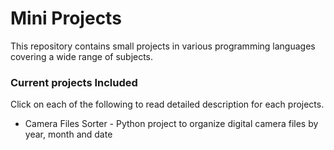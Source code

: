 # Mini Projects

This repository contains small projects in various programming languages covering a wide range of subjects.

### Current projects Included

Click on each of the following to read detailed description for each projects.

* Camera Files Sorter - Python project to organize digital camera files by year, month and date